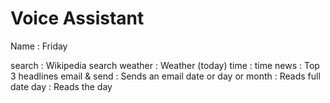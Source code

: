 # Voice Assistant

Name : Friday

search : Wikipedia search
weather : Weather (today)
time : time
news : Top 3 headlines
email & send : Sends an email
date or day or month : Reads full date
day : Reads the day
